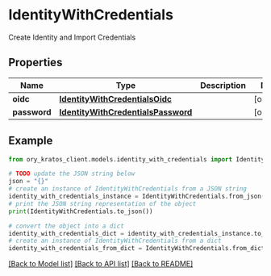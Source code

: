 # IdentityWithCredentials

Create Identity and Import Credentials

## Properties

Name | Type | Description | Notes
------------ | ------------- | ------------- | -------------
**oidc** | [**IdentityWithCredentialsOidc**](IdentityWithCredentialsOidc.md) |  | [optional] 
**password** | [**IdentityWithCredentialsPassword**](IdentityWithCredentialsPassword.md) |  | [optional] 

## Example

```python
from ory_kratos_client.models.identity_with_credentials import IdentityWithCredentials

# TODO update the JSON string below
json = "{}"
# create an instance of IdentityWithCredentials from a JSON string
identity_with_credentials_instance = IdentityWithCredentials.from_json(json)
# print the JSON string representation of the object
print(IdentityWithCredentials.to_json())

# convert the object into a dict
identity_with_credentials_dict = identity_with_credentials_instance.to_dict()
# create an instance of IdentityWithCredentials from a dict
identity_with_credentials_from_dict = IdentityWithCredentials.from_dict(identity_with_credentials_dict)
```
[[Back to Model list]](../README.md#documentation-for-models) [[Back to API list]](../README.md#documentation-for-api-endpoints) [[Back to README]](../README.md)


